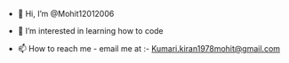 - 👋 Hi, I’m @Mohit12012006
- 👀 I’m interested in learning how to code

- 📫 How to reach me - email me at :- Kumari.kiran1978mohit@gmail.com 

<!---
Mohit12012006/Mohit12012006 is a ✨ special ✨ repository because its `README.md` (this file) appears on your GitHub profile.
You can click the Preview link to take a look at your changes.
--->
